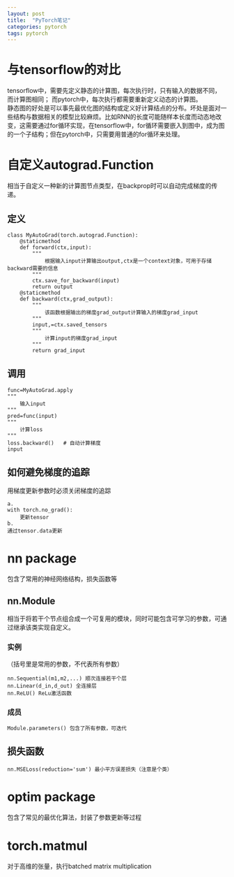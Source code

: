 ```yaml
---
layout: post
title:  "PyTorch笔记"
categories: pytorch
tags: pytorch
---
```

# 与tensorflow的对比
tensorflow中，需要先定义静态的计算图，每次执行时，只有输入的数据不同，而计算图相同；
而pytorch中，每次执行都需要重新定义动态的计算图。  
静态图的好处是可以事先最优化图的结构或定义好计算结点的分布。坏处是面对一些结构与数据相关的模型比较麻烦。比如RNN的长度可能随样本长度而动态地改变，这需要通过for循环实现，在tensorflow中，for循环需要嵌入到图中，成为图的一个子结构；但在pytorch中，只需要用普通的for循环来处理。

# 自定义autograd.Function
相当于自定义一种新的计算图节点类型，在backprop时可以自动完成梯度的传递。
## 定义
```
class MyAutoGrad(torch.autograd.Function):
    @staticmethod
    def forward(ctx,input):
        """
            根据输入input计算输出output,ctx是一个context对象，可用于存储backward需要的信息
        """
        ctx.save_for_backward(input)
        return output
    @staticmethod
    def backward(ctx,grad_output):
        """
            该函数根据输出的梯度grad_output计算输入的梯度grad_input
        """
        input,=ctx.saved_tensors
        """
            计算input的梯度grad_input
        """
        return grad_input
```
## 调用
```
func=MyAutoGrad.apply
"""
    输入input
"""
pred=func(input)
"""
    计算loss
"""
loss.backward()   # 自动计算梯度
input
```
## 如何避免梯度的追踪
用梯度更新参数时必须关闭梯度的追踪
```
a.
with torch.no_grad():
    更新tensor
b.
通过tensor.data更新
```
# nn package
包含了常用的神经网络结构，损失函数等
## nn.Module
相当于将若干个节点组合成一个可复用的模块，同时可能包含可学习的参数，可通过继承该类实现自定义。
### 实例
（括号里是常用的参数，不代表所有参数）
```
nn.Sequential(m1,m2,...) 顺次连接若干个层
nn.Linear(d_in,d_out) 全连接层
nn.ReLU() ReLu激活函数
```
### 成员
```
Module.parameters() 包含了所有参数，可迭代
```
## 损失函数
```
nn.MSELoss(reduction='sum') 最小平方误差损失（注意是个类）
```
# optim package
包含了常见的最优化算法，封装了参数更新等过程
# torch.matmul
对于高维的张量，执行batched matrix multiplication